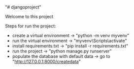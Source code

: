 "# djangoproject" 

Welcome to this project


Steps for run the project:

- create a virtual environment -> "python -m venv myvenv"
- run the virtual environment -> "myvenv\Scripts\activate"
- install requirements.txt -> "pip install -r requirements.txt"
- run the project -> "python manage.py runserver"
- populate the database with default data -> go to "http://127.0.0.1:8000/createdata"
